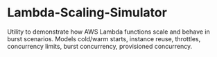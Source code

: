 # Lambda-Scaling-Simulator
Utility to demonstrate how AWS Lambda functions scale and behave in burst scenarios. Models cold/warm starts, instance reuse, throttles, concurrency limits, burst concurrency, provisioned concurrency.
